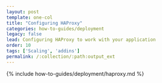 ```yaml
---
layout: post
template: one-col
title: "Configuring HAProxy"
categories: how-to-guides/deployment
legacy: false
lead: Configuring HAProxy to work with your application
order: 10
tags: ['Scaling', 'addins']
permalink: /:collection/:path:output_ext
---
```


{% include how-to-guides/deployment/haproxy.md %}
